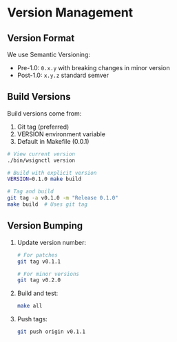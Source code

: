 # Version Management

## Version Format

We use Semantic Versioning:
- Pre-1.0: `0.x.y` with breaking changes in minor version
- Post-1.0: `x.y.z` standard semver

## Build Versions

Build versions come from:
1. Git tag (preferred)
2. VERSION environment variable
3. Default in Makefile (0.0.1)

```bash
# View current version
./bin/wsignctl version

# Build with explicit version
VERSION=0.1.0 make build

# Tag and build
git tag -a v0.1.0 -m "Release 0.1.0"
make build  # Uses git tag
```

## Version Bumping

1. Update version number:
   ```bash
   # For patches
   git tag v0.1.1

   # For minor versions
   git tag v0.2.0
   ```

2. Build and test:
   ```bash
   make all
   ```

3. Push tags:
   ```bash 
   git push origin v0.1.1
   ```
